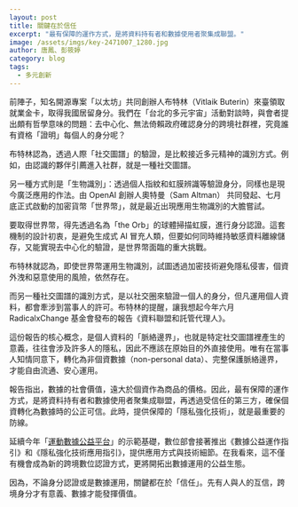 ```yaml
---
layout: post
title: 關鍵在於信任
excerpt: "最有保障的運作方式，是將資料持有者和數據使用者聚集成聯盟。"
image: /assets/imgs/key-2471007_1280.jpg 
author: 唐鳳、彭筱婷
category: blog
tags:
  - 多元創新
---
```


前陣子，知名開源專案「以太坊」共同創辦人布特林（Vitlaik Buterin）來臺領取就業金卡，取得我國居留身分。我們在「台北的多元宇宙」活動對談時，與會者提出頗有哲學意味的問題：去中心化、無法倚賴政府確認身分的跨境社群裡，究竟誰有資格「證明」每個人的身分呢？

布特林認為，透過人際「社交圖譜」的驗證，是比較接近多元精神的識別方式。例如，由認識的夥伴引薦進入社群，就是一種社交圖譜。

另一種方式則是「生物識別」：透過個人指紋和虹膜辨識等驗證身分，同樣也是現今廣泛應用的作法。由 OpenAI 創辦人奧特曼（Sam Altman） 共同發起、七月底正式啟動的加密貨幣「世界幣」，就是最近出現應用生物識別的大膽嘗試。

要取得世界幣，得先透過名為「the Orb」的球體掃描虹膜，進行身分認證。這套機制的設計初衷，是避免生成式 AI 冒充人類，但要如何同時維持敏感資料離線儲存，又能實現去中心化的驗證，是世界幣面臨的重大挑戰。

布特林就認為，即使世界幣運用生物識別，試圖透過加密技術避免隱私侵害，個資外洩和惡意使用的風險，依然存在。

而另一種社交圖譜的識別方式，是以社交圈來驗證一個人的身分，但凡運用個人資料，都會牽涉到當事人的許可。布特林的提醒，讓我想起今年六月 RadicalxChange 基金會發布的報告《資料聯盟和託管代理人》。

這份報告的核心概念，是個人資料的「脈絡邊界」，也就是特定社交圖譜裡產生的意義，往往會涉及許多人的隱私，因此不應該在原始目的外直接使用。唯有在當事人知情同意下，轉化為非個資數據（non-personal data）、完整保護脈絡邊界，才能自由流通、安心運用。

報告指出，數據的社會價值，遠大於個資作為商品的價格。因此，最有保障的運作方式，是將資料持有者和數據使用者聚集成聯盟，再透過受信任的第三方，確保個資轉化為數據時的公正可信。此時，提供保障的「隱私強化技術」，就是最重要的防線。

延續今年「[運動數據公益平台](https://www.data-sports.tw/)」的示範基礎，數位部會接著推出《數據公益運作指引》和《隱私強化技術應用指引》，提供應用方式與技術細節。在我看來，這不僅有機會成為新的跨境數位認證方式，更將開拓出數據運用的公益生態。

因為，不論身分認證或是數據運用，關鍵都在於「信任」。先有人與人的互信，跨境身分才有意義、數據才能發揮價值。
